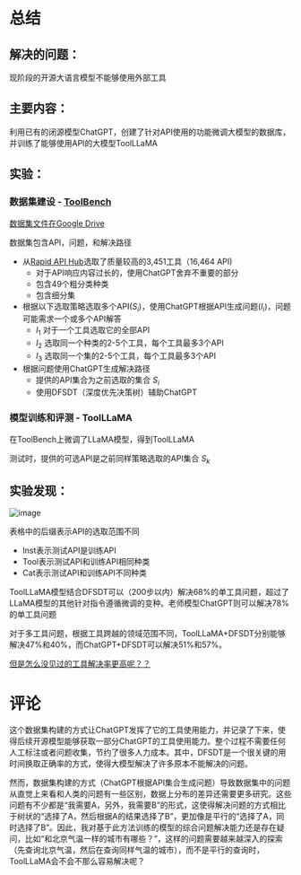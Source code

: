 # 总结

## 解决的问题：

现阶段的开源大语言模型不能够使用外部工具

## 主要内容：

利用已有的闭源模型ChatGPT，创建了针对API使用的功能微调大模型的数据库，并训练了能够使用API的大模型ToolLLaMA

## 实验：

### 数据集建设 - [ToolBench](https://github.com/OpenBMB/ToolBench)

[数据集文件在Google Drive](https://drive.google.com/drive/folders/1yBUQ732mPu-KclJnuQELEhtKakdXFc3J)

数据集包含API，问题，和解决路径

- 从[Rapid API Hub](https://rapidapi.com/hub)选取了质量较高的3,451工具（16,464 API)
  - 对于API响应内容过长的，使用ChatGPT舍弃不重要的部分
  - 包含49个粗分类种类
  - 包含细分集
- 根据以下选取策略选取多个API($S_i$)，使用ChatGPT根据API生成问题($I_i$)，问题可能需求一个或多个API解答
  - $I_1$ 对于一个工具选取它的全部API
  - $I_2$ 选取同一个种类的2-5个工具，每个工具最多3个API
  - $I_3$ 选取同一个集的2-5个工具，每个工具最多3个API
- 根据问题使用ChatGPT生成解决路径
  - 提供的API集合为之前选取的集合 $S_i$
  - 使用DFSDT（深度优先决策树）辅助ChatGPT

### 模型训练和评测 - ToolLLaMA

在ToolBench上微调了LLaMA模型，得到ToolLLaMA

测试时，提供的可选API是之前同样策略选取的API集合 $S_k$

## 实验发现：

![image](https://github.com/rd-wei/llm-papers/assets/64512950/4d61ea90-f837-43c8-a93d-bb310e32af29)

表格中的后缀表示API的选取范围不同
  - Inst表示测试API是训练API
  - Tool表示测试API和训练API相同种类
  - Cat表示测试API和训练API不同种类

ToolLLaMA模型结合DFSDT可以（200步以内）解决68%的单工具问题，超过了LLaMA模型的其他针对指令遵循微调的变种。老师模型ChatGPT则可以解决78%的单工具问题

对于多工具问题，根据工具跨越的领域范围不同，ToolLLaMA+DFSDT分别能够解决47%和40%，而ChatGPT+DFSDT可以解决51%和57%。

[但是怎么没见过的工具解决率更高呢？？](https://github.com/OpenBMB/ToolBench/issues/131)

# 评论

这个数据集构建的方式让ChatGPT发挥了它的工具使用能力，并记录了下来，使得后续开源模型能够获取一部分ChatGPT的工具使用能力。整个过程不需要任何人工标注或者问题收集，节约了很多人力成本。其中，DFSDT是一个很关键的用时间换取正确率的方式，使得大模型解决了许多原本不能解决的问题。

然而，数据集构建的方式（ChatGPT根据API集合生成问题）导致数据集中的问题从直觉上来看和人类的问题有一些区别，数据上分布的差异还需要更多研究。这些问题有不少都是“我需要A，另外，我需要B”的形式，这使得解决问题的方式相比于树状的“选择了A，然后根据A的结果选择了B”，更加像是平行的“选择了A，同时选择了B”。因此，我对基于此方法训练的模型的综合问题解决能力还是存在疑问，比如“和北京气温一样的城市有哪些？”，这样的问题需要越来越深入的探索（先查询北京气温，然后在查询同样气温的城市），而不是平行的查询时，ToolLLaMA会不会不那么容易解决呢？
